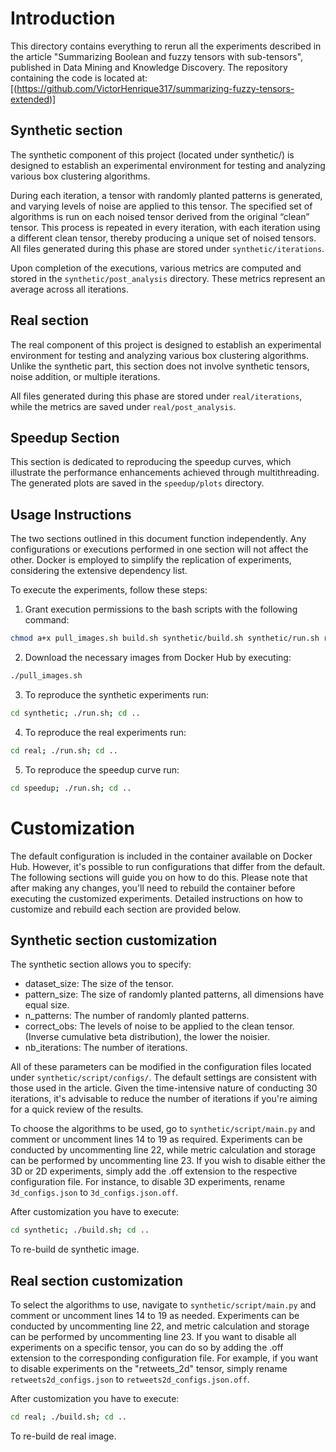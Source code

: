 # Introduction
This directory contains everything to rerun all the experiments described in the article "Summarizing Boolean and fuzzy tensors with
sub-tensors", published in Data Mining and Knowledge Discovery. The repository containing the code is located at: [(https://github.com/VictorHenrique317/summarizing-fuzzy-tensors-extended)]


## Synthetic section
The synthetic component of this project (located under synthetic/) is designed to establish an experimental environment for testing and analyzing various box clustering algorithms. 

During each iteration, a tensor with randomly planted patterns is generated, and varying levels of noise are applied to this tensor. The specified set of algorithms is run on each noised tensor derived from the original “clean” tensor. This process is repeated in every iteration, with each iteration using a different clean tensor, thereby producing a unique set of noised tensors. All files generated during this phase are stored under `synthetic/iterations`.

Upon completion of the executions, various metrics are computed and stored in the `synthetic/post_analysis` directory. These metrics represent an average across all iterations.

## Real section
The real component of this project is designed to establish an experimental environment for testing and analyzing various box clustering algorithms. Unlike the synthetic part, this section does not involve synthetic tensors, noise addition, or multiple iterations.

All files generated during this phase are stored under `real/iterations`, while the metrics are saved under `real/post_analysis`.

## Speedup Section
This section is dedicated to reproducing the speedup curves, which illustrate the performance enhancements achieved through multithreading. The generated plots are saved in the `speedup/plots` directory.

## Usage Instructions
The two sections outlined in this document function independently. Any configurations or executions performed in one section will not affect the other. Docker is employed to simplify the replication of experiments, considering the extensive dependency list. 

To execute the experiments, follow these steps:

1. Grant execution permissions to the bash scripts with the following command:
```bash
chmod a+x pull_images.sh build.sh synthetic/build.sh synthetic/run.sh real/build.sh real/run.sh
```
2. Download the necessary images from Docker Hub by executing:
```bash
./pull_images.sh
```
3. To reproduce the synthetic experiments run:
```bash
cd synthetic; ./run.sh; cd ..
```
4. To reproduce the real experiments run:
```bash
cd real; ./run.sh; cd ..
```
5. To reproduce the speedup curve run:
```bash
cd speedup; ./run.sh; cd ..
```

# Customization

The default configuration is included in the container available on Docker Hub. However, it's possible to run configurations that differ from the default. The following sections will guide you on how to do this. Please note that after making any changes, you'll need to rebuild the container before executing the customized experiments. Detailed instructions on how to customize and rebuild each section are provided below.

## Synthetic section customization

The synthetic section allows you to specify:

- dataset_size: The size of the tensor.
- pattern_size: The size of randomly planted patterns, all dimensions have equal size.
- n_patterns: The number of randomly planted patterns.
- correct_obs: The levels of noise to be applied to the clean tensor. (Inverse cumulative beta distribution), the lower the noisier.
- nb_iterations: The number of iterations.

All of these parameters can be modified in the configuration files located under `synthetic/script/configs/`. The default settings are consistent with those used in the article. Given the time-intensive nature of conducting 30 iterations, it's advisable to reduce the number of iterations if you're aiming for a quick review of the results.

To choose the algorithms to be used, go to `synthetic/script/main.py` and comment or uncomment lines 14 to 19 as required. Experiments can be conducted by uncommenting line 22, while metric calculation and storage can be performed by uncommenting line 23. If you wish to disable either the 3D or 2D experiments, simply add the .off extension to the respective configuration file. For instance, to disable 3D experiments, rename `3d_configs.json` to `3d_configs.json.off`.

After customization you have to execute:
```bash
cd synthetic; ./build.sh; cd ..
```
To re-build de synthetic image.

## Real section customization

To select the algorithms to use, navigate to `synthetic/script/main.py` and comment or uncomment lines 14 to 19 as needed. Experiments can be conducted by uncommenting line 22, and metric calculation and storage can be performed by uncommenting line 23. If you want to disable all experiments on a specific tensor, you can do so by adding the .off extension to the corresponding configuration file. For example, if you want to disable experiments on the "retweets_2d" tensor, simply rename `retweets2d_configs.json` to `retweets2d_configs.json.off`.

After customization you have to execute:
```bash
cd real; ./build.sh; cd ..
```
To re-build de real image.